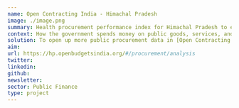 ```yaml
---
name: Open Contracting India - Himachal Pradesh
image: ./image.png
summary: Health procurement performance index for Himachal Pradesh to explore procurement data.
context: How the government spends money on public goods, services, and infrastructure is referred to as Public Procurement. Public procurement data is imperative to understand government priorities and advocate for better spending. What started as a hackathon project, creating an index for procurement practices for health related procurement in Himachal Pradesh turned into a full fledged partnership, between CivicDataLab and [Open Contracting Partnership](https://www.open-contracting.org/).
solution: To open up more public procurement data in [Open Contracting Data Standards](https://standard.open-contracting.org/latest/en/) that are easy to analyse and gather insights from - on a variety of issues including public health, education and more.
aim:
url: https://hp.openbudgetsindia.org/#/procurement/analysis
twitter:
linkedin:
github:
newsletter:
sector: Public Finance
type: project
---
```

